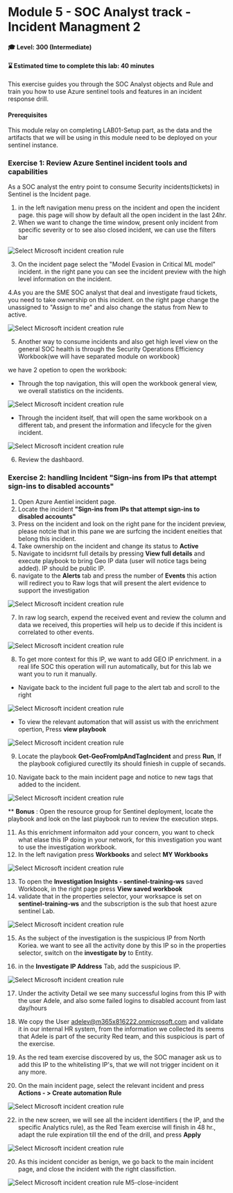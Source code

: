 # Module 5 - SOC Analyst track - Incident Managment 2 

#### 🎓 Level: 300 (Intermediate)
#### ⌛ Estimated time to complete this lab: 40 minutes

This exercise guides you through the SOC Analyst objects and Rule and train you how to use Azure sentinel tools and features in an incident response drill.

#### Prerequisites
This module relay on completing LAB01-Setup part, as the data and the artifacts that we will be using in this module need to be deployed on your sentinel instance.

### Exercise 1: Review Azure Sentinel incident tools and capabilities
As a SOC analyst the entry point to consume Security incidents(tickets) in Sentinel is the Incident page.
1.  in the left navigation menu press on the incident and open the incident page.
this page will show by default all the open incident in the last 24hr.
2. When we want to change the time window, present only incident from specific severity or to see also closed incident, we can use the filters bar


![Select Microsoft incident creation rule](../Images/m5-incident-filter.gif?raw=true)

3. On the incident page select the "Model Evasion in Critical ML model" incident.
in the right pane you can see the incident preview with the high level information on the incident. 

4.As you are the SME SOC analyst that deal and investigate fraud tickets, you need to take ownership on this incident.
on the right page change the unassigned to "Assign to me" and also change the status from New to active.
 
![Select Microsoft incident creation rule](../Images/m5-assigen_ticket.gif?raw=true)

5. Another way to consume incidents and also get high level view on the general SOC health is through the Security Operations Efficiency Workbook(we will have separated module on workbook)

we have 2 opetion to open the workbook:

- Through the top navigation, this will open the workbook general view, we overall statistics on the incidents.

![Select Microsoft incident creation rule](../Images/m5-SecurityOperationsEfficiency.gif?raw=true)

- Through the incident itself, that will open the same workbook on a different tab, and present the information and lifecycle for the given incident. 

![Select Microsoft incident creation rule](../Images/m5-SecurityOperationsEfficiency_incident.gif?raw=true)

6. Review the dashbaord.

### Exercise 2: handling Incident **"Sign-ins from IPs that attempt sign-ins to disabled accounts"**

1. Open Azure Aentiel incident page.
2. Locate the incident **"Sign-ins from IPs that attempt sign-ins to disabled accounts"**
3. Press on the incident and look on the right pane for the incident preview, please notcie that in this pane we are surfcing the incident eneities that belong this incident.
4. Take ownership on the incident and change its status to **Active**
5. Navigate to incidsrnt full details by pressing **View full details** and execute playbook to bring Geo IP data (user will notice tags being added). IP should be public IP.
6. navigate to the **Alerts** tab and press the number of **Events** this action will redirect you to Raw logs that will present the alert evidence to support the investigation 

![Select Microsoft incident creation rule](../Images/m5-select_events.gif?raw=true)

7. In raw log search, expend the received event and review the column and data we received, this properties will help us to decide if this incident is correlated to other events.

![Select Microsoft incident creation rule](../Images/m5-evidence.gif?raw=true)

8. To get more context for this IP, we want to add GEO IP enrichment.
in a real life SOC this operation will run automatically, but for this lab we want you to run it manually.
 - Navigate back to the incident full page to the alert tab and scroll to the right

![Select Microsoft incident creation rule](../Images/m5-NAV_incident.gif?raw=true)

- To view the relevant automation that will assist us with the enrichment opertion, Press **view playbook**

![Select Microsoft incident creation rule](../Images/m5-view_playbooks.gif?raw=true)

9. Locate the playbook **Get-GeoFromIpAndTagIncident** and press **Run**, If the playbook cofigiured curectlly its should finiesh in cupple of secands.

10. Navigate back to the main incident page and notice to new tags that added to the incident.

![Select Microsoft incident creation rule](../Images/m5-tags-incident.gif?raw=true)

** **Bonus** : Open the resource group for Sentinel deployment, locate the playbook and look on the last playbook run to review the execution steps.

11. As this enrichment informaiton add your concern, you want to check what elase this IP doing in your network, for this investigation you want to use the investigation workbook.
12. In the left navigation press **Workbooks** and select **MY Workbooks** 

![Select Microsoft incident creation rule](../Images/m5-my-workbooks.gif?raw=true)

13. To open the **Investigation Insights - sentinel-training-ws** saved Workbook, in the right page press **View saved workbook**
14. validate that in the properties selector, your worksapce is set on **sentinel-training-ws** and the subscription is the sub that hoest azure sentinel Lab.

![Select Microsoft incident creation rule](../Images/m5-workbook-validator.gif?raw=true)

15. As the subject of the investigation is the suspicious IP from North Koriea. we want to see all the activity done by this IP
 so in the properties selector, switch on the **investigate by** to Entity.

 16. in the **Investigate IP Address** Tab, add the suspicious IP.

![Select Microsoft incident creation rule](../Images/m5-investigation-IP.gif?raw=true)

17. Under the activity Detail we see many successful logins from this IP with the user Adele, and also some failed logins to disabled account from last day/hours

18. We copy the User adelev@m365x816222.onmicrosoft.com and validate it in our internal HR system, from the information we collected its seems that Adele is part of the security Red team, and this suspicious is part of the exercise.

19. As the red team exercise discovered by us, the SOC manager ask us to add this IP to the whitelisting IP's, that we will not trigger incident on it any more.

21. On the main incident page, select the relevant incident and press **Actions - > Create automation Rule**

![Select Microsoft incident creation rule](../Images/m5-automation.gif?raw=true)

22. in the new screen, we will see all the incident identifiers ( the IP, and the specific Analytics rule), as the Red Team exercise will finish in 48 hr., adapt the rule expiration till the end of the drill, and press **Apply** 

![Select Microsoft incident creation rule](../Images/m5-automation02.gif?raw=true)

20. As this incident concider as benign, we go back to the main incident page, and close the incident with the right classifiction.

![Select Microsoft incident creation rule](../Images/M5-close-incident.gif?raw=true)
M5-close-incident


